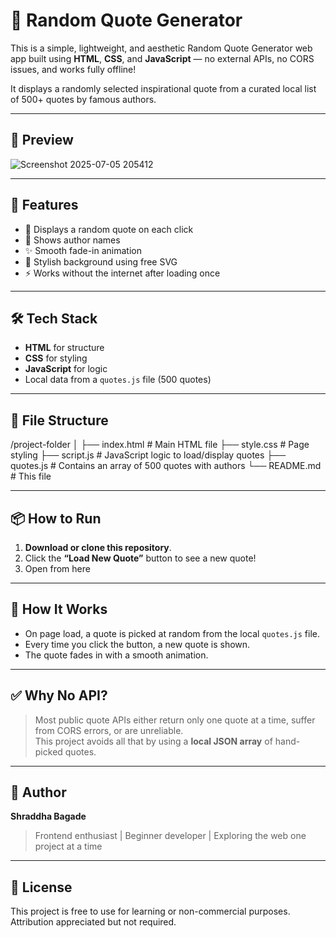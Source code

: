 # 🌟 Random Quote Generator

This is a simple, lightweight, and aesthetic Random Quote Generator web app built using **HTML**, **CSS**, and **JavaScript** — no external APIs, no CORS issues, and works fully offline!

It displays a randomly selected inspirational quote from a curated local list of 500+ quotes by famous authors.

---

## 📸 Preview

![Screenshot 2025-07-05 205412](https://github.com/user-attachments/assets/d1bfb56d-7590-4f76-aa9d-a1520258ef6d)

---

## 🚀 Features

- 🔁 Displays a random quote on each click
- 📝 Shows author names
- ✨ Smooth fade-in animation
- 🎨 Stylish background using free SVG
- ⚡️ Works without the internet after loading once

---

## 🛠️ Tech Stack

- **HTML** for structure
- **CSS** for styling
- **JavaScript** for logic
- Local data from a `quotes.js` file (500 quotes)

---

## 📂 File Structure

/project-folder
│
├── index.html # Main HTML file
├── style.css # Page styling
├── script.js # JavaScript logic to load/display quotes
├── quotes.js # Contains an array of 500 quotes with authors
└── README.md # This file


---

## 📦 How to Run

1. **Download or clone this repository**.
2. Click the **“Load New Quote”** button to see a new quote!
3. Open from here 

---

## 🧠 How It Works

- On page load, a quote is picked at random from the local `quotes.js` file.
- Every time you click the button, a new quote is shown.
- The quote fades in with a smooth animation.

---

## ✅ Why No API?

> Most public quote APIs either return only one quote at a time, suffer from CORS errors, or are unreliable.  
> This project avoids all that by using a **local JSON array** of hand-picked quotes.

---

## 👤 Author

**Shraddha Bagade**  
> Frontend enthusiast | Beginner developer | Exploring the web one project at a time

---

## 📄 License

This project is free to use for learning or non-commercial purposes. Attribution appreciated but not required.
